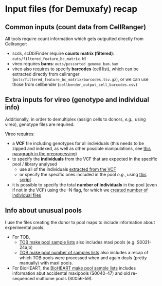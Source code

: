 # Input files (for Demuxafy) recap

## Common inputs (count data from CellRanger)

All tools require count information which gets outputted directly from Cellranger:

* scds, scDblFinder require **counts matrix (filtered)**: ```outs/filtered_feature_bc_matrix.h5```
* vireo requires **bams**: ```outs/possorted_genome_bam.bam```
* vireo also requires to specify **barcodes** (cell list), which can be extracted directly from cellranger (```outs/filtered_feature_bc_matrix/barcodes.tsv.gz```), or we can use those from cellbender (```cellbender_output_cell_barcodes.csv```)

## Extra inputs for vireo (genotype and individual info)

Additionally, in order to demultiplex (assign cells to donors, _e.g._, using vireo), genotype files are required.

Vireo requires:

* a **VCF** file including genotypes for all individuals (this needs to be zipped and indexed, as well as other possible manipulations, see [this paragraph in the preprocessing](https://github.com/powellgenomicslab/tenk10k_phase1/blob/main/Demuxafy/preprocessing/prepare_inputs.md#vcf-manipulation))
* to specify the **individuals** from the VCF that are expected in the specific pool / library analysed
  * use all of the individuals [extracted from the VCF](https://github.com/powellgenomicslab/tenk10k_phase1/blob/main/Demuxafy/preprocessing/prepare_inputs.md#individual-files-directly-from-vcf)
  * or specify the specific ones included in the pool _e.g._, using [this script](TOB_make_pool_sample_lists.R) 
* it is possible to specify the total **number of individuals** in the pool (even if not in the VCF) using the -N flag, for which we [created number of individual files](TOB_make_pool_number_of_sample_lists.R)

## Info about unusual pools

I use the files creating the donor to pool maps to include information about experimental pools.

* For TOB,
  * [TOB make pool sample lists](TOB_make_pool_sample_lists.R) also includes maxi pools (e.g. S0021-24a,b)
  * [TOB make pool number of samples lists](TOB_make_pool_number_of_sample_lists.R) also includes a recap of which TOB pools were processed when and again deals (pretty manually) with maxi pools.
* For BioHEART, the [BioHEART make pool sample lists](BioHEART_make_pool_sample_lists.R) includes information abut accidental maxipools (S0040-47) and old re-sequenced multiome pools (S0056-59).
 
